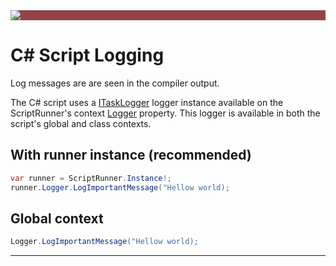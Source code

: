 ﻿---
uid: script-logging
---

<div style="background-color:#944248;padding:0px;margin-bottom:0.5em">
  <img src="https://noetictools.github.io/Git2SemVer.MSBuild/Images/Git2SemVer_banner_840x70.png"/>
</div>

# C# Script Logging

Log messages are are seen in the compiler output.

The C# script uses a [ITaskLogger](xref:NoeticTools.Common.Logging.ILogger) logger instance
available on the ScriptRunner's context [Logger](xref:NoeticTools.Git2SemVer.MSBuild.Versioning.Generation.Builders.Scripting.VersioningContext.Logger) property.
This logger is available in both the script's global and class contexts.


## With runner instance (recommended)

```csharp
var runner = ScriptRunner.Instance!;
runner.Logger.LogImportantMessage("Hellow world);
```

## Global context

```csharp
Logger.LogImportantMessage("Hellow world);
```

---
